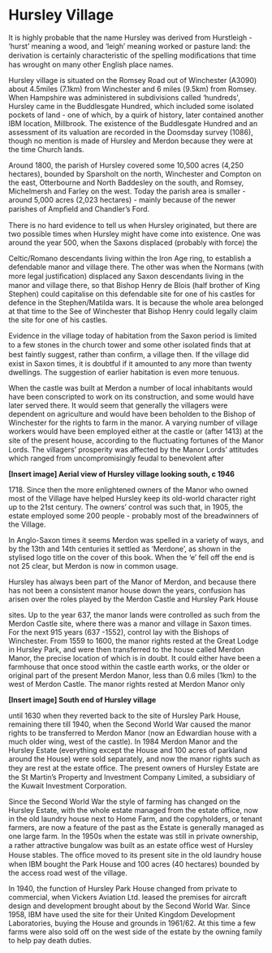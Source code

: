 # Hursley Village


It is highly probable that the name Hursley was derived from Hurstleigh - ‘hurst’ meaning a wood, and ‘leigh’ meaning worked or pasture land: the derivation is certainly characteristic of the spelling modiﬁcations that time has wrought on many other English place names.

Hursley village is situated on the Romsey Road out of Winchester (A3090) about 4.5miles (7.1km) from Winchester and 6 miles (9.5km) from Romsey. When Hampshire was administered in subdivisions called ‘hundreds', Hursley came in the Buddlesgate Hundred, which included some isolated pockets of land - one of which, by a quirk of history, later contained another IBM location, Millbrook. The existence of the Buddlesgate Hundred and an assessment of its valuation are recorded in the Doomsday survey (1086), though no mention is made of Hursley and Merdon because they were at the time Church lands.

Around 1800, the parish of Hursley covered some 10,500 acres (4,250 hectares), bounded by Sparsholt on the north, Winchester and Compton on the east, Otterbourne and North Baddesley on the south, and Romsey, Michelmersh and Farley on the west. Today the parish area is smaller - around 5,000 acres (2,023 hectares) - mainly because of the newer parishes of Ampﬁeld and Chandler’s Ford.

There is no hard evidence to tell us when Hursley originated, but there are two possible times when Hursley might have come into existence. One was around the year 500, when the Saxons displaced (probably with force) the

Celtic/Romano descendants living within the Iron Age ring, to establish a defendable manor and village there. The other was when the Normans (with more legal justiﬁcation) displaced any Saxon descendants living in the manor and village there, so that Bishop Henry de Blois (half brother of King Stephen) could capitalise on this defendable site for one of his castles for defence in the Stephen/Matilda wars. It is because the whole area belonged at that time to the See of Winchester that Bishop Henry could legally claim the site for one of his castles.

Evidence in the village today of habitation from the Saxon period is limited to a few stones in the church tower and some other isolated ﬁnds that at best faintly suggest, rather than conﬁrm, a village then. If the village did exist in Saxon times, it is doubtful if it amounted to any more than twenty dwellings. The suggestion of earlier habitation is even more tenuous.

When the castle was built at Merdon a number of local inhabitants would have been conscripted to work on its construction, and some would have later served there. It would seem that generally the villagers were dependent on agriculture and would have been beholden to the Bishop of Winchester for the rights to farm in the manor. A varying number of village workers would have been employed either at the castle or (after 1413) at the site of the present house, according to the ﬂuctuating fortunes of the Manor Lords. The villagers’ prosperity was affected by the Manor Lords’ attitudes which ranged from uncompromisingly feudal to benevolent after

**[Insert image] Aerial view of Hursley village looking south, c 1946**

1718\. Since then the more enlightened owners of the Manor who owned most of the Village have helped Hursley keep its old-world character right up to the 21st century. The owners’ control was such that, in 1905, the estate employed some 200 people - probably most of the breadwinners of the Village.

In Anglo-Saxon times it seems Merdon was spelled in a variety of ways, and by the 13th and 14th centuries it settled as ‘Merdone’, as shown in the stylised logo title on the cover of this book. When the ‘e’ fell off the end is not 25 clear, but Merdon is now in common usage.

Hursley has always been part of the Manor of Merdon, and because there has not been a consistent manor house down the years, confusion has arisen over the roles played by the Merdon Castle and Hursley Park House


sites. Up to the year 637, the manor lands were controlled as such from the Merdon Castle site, where there was a manor and village in Saxon times. For the next 915 years (637 -1552), control lay with the Bishops of Winchester. From 1559 to 1600, the manor rights rested at the Great Lodge in Hursley Park, and were then transferred to the house called Merdon Manor, the precise location of which is in doubt. It could either have been a farmhouse that once stood within the castle earth works, or the older or original part of the present Merdon Manor, less than 0.6 miles (1km) to the west of Merdon Castle. The manor rights rested at Merdon Manor only

**[Insert image] South end of Hursley village**

until 1630 when they reverted back to the site of Hursley Park House, remaining there till 1940, when the Second World War caused the manor rights to be transferred to Merdon Manor (now an Edwardian house with a much older wing, west of the castle). In 1984 Merdon Manor and the Hursley Estate (everything except the House and 100 acres of parkland around the House) were sold separately, and now the manor rights such as they are rest at the estate ofﬁce. The present owners of Hursley Estate are the St Martin’s Property and Investment Company Limited, a subsidiary of the Kuwait Investment Corporation.

Since the Second World War the style of farming has changed on the Hursley Estate, with the whole estate managed from the estate office, now in the old laundry house next to Home Farm, and the copyholders, or tenant farmers, are now a feature of the past as the Estate is generally managed as one large farm. In the 1950s when the estate was still in private ownership, a rather attractive bungalow was built as an estate ofﬁce west of Hursley House stables. The ofﬁce moved to its present site in the old laundry house when IBM bought the Park House and 100 acres (40 hectares) bounded by the access road west of the village.

In 1940, the function of Hursley Park House changed from private to commercial, when Vickers Aviation Ltd. leased the premises for aircraft design and development brought about by the Second World War. Since 1958, IBM have used the site for their United Kingdom Development Laboratories, buying the House and grounds in 1961/62. At this time a few farms were also sold off on the west side of the estate by the owning family to help pay death duties.